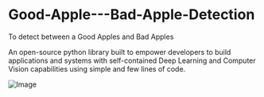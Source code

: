 # Good-Apple---Bad-Apple-Detection
To detect between a Good Apples and Bad Apples

An open-source python library built to empower developers to build applications and systems with self-contained Deep Learning and Computer Vision capabilities using simple and few lines of code.

![Image]()
